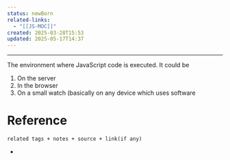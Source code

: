 ```yaml
---
status: newBorn
related-links:
  - "[[JS-MOC]]"
created: 2025-03-28T15:53
updated: 2025-05-17T14:37
---
```

---

The environment where JavaScript code is executed. It could be

1. On the server
2. In the browser
3. On a small watch (basically on any device which uses software 

# Reference
`related tags + notes + source + link(if any)`
 

- 